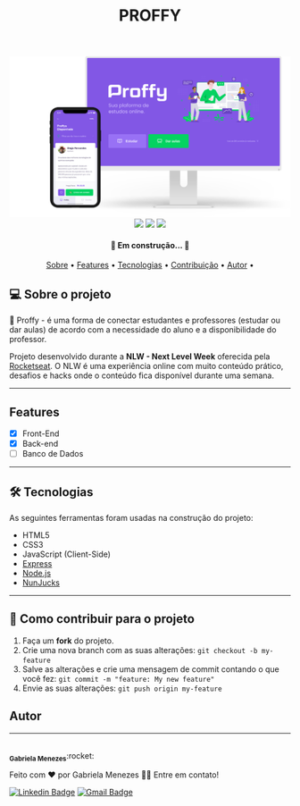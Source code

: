 <header> 
<h1 align="center">PROFFY</h1>
</header>

<div align="center">
<img src=".github/layout.png">
<img src="https://img.shields.io/github/repo-size/gabrielamenezes/proffy-project?color=blueviolet">
<img src="https://img.shields.io/github/languages/count/gabrielamenezes/proffy-project?color=blueviolet">
<img src="https://img.shields.io/github/followers/gabrielamenezes?color=blueviolet">
</div>

<h4 align="center"> 
	🚧 Em construção...  🚧
</h4> 
<p align="center">
 <a href="#-sobre-o-projeto">Sobre</a> • 
 <a href="#features">Features</a> • 
 <a href="#tecnologias">Tecnologias</a> • 
 <a href="#-como-contribuir-para-o-projeto">Contribuição</a> •  
 <a href="#autor">Autor</a> •
</p>

## 💻 Sobre o projeto

:book: Proffy - é uma forma de conectar estudantes e professores (estudar ou dar aulas) de acordo com a necessidade do aluno e a disponibilidade do professor.


Projeto desenvolvido durante a **NLW - Next Level Week** oferecida pela [Rocketseat](https://blog.rocketseat.com.br/primeira-next-level-week/).
O NLW é uma experiência online com muito conteúdo prático, desafios e hacks onde o conteúdo fica disponível durante uma semana.

---

## Features

- [x] Front-End
- [x] Back-end
- [ ] Banco de Dados

---

## 🛠 Tecnologias

As seguintes ferramentas foram usadas na construção do projeto:

- HTML5
- CSS3
- JavaScript (Client-Side)
- [Express](https://expressjs.com/pt-br/)
- [Node.js](https://nodejs.org/en/)
- [NunJucks](https://mozilla.github.io/nunjucks/)

---

## 💪 Como contribuir para o projeto

1. Faça um **fork** do projeto.
2. Crie uma nova branch com as suas alterações: `git checkout -b my-feature`
3. Salve as alterações e crie uma mensagem de commit contando o que você fez: `git commit -m "feature: My new feature"`
4. Envie as suas alterações: `git push origin my-feature`

## Autor
---

<img style="border-radius: 50%;" src="https://avatars3.githubusercontent.com/u/64161478?s=460&u=1356f8b491eecccaeb9afb16c34beb8a00c75cf3&v=4" width="100px;" alt=""/>
 <br />
 <sub><b>Gabriela Menezes</b></sub>:rocket:</a>


Feito com ❤️ por Gabriela Menezes 👋🏽 Entre em contato!

[![Linkedin Badge](https://img.shields.io/badge/-Gabriela-blue?style=flat-square&logo=Linkedin&logoColor=white&link=https://www.linkedin.com/in/gabimenezesdev/)](https://www.linkedin.com/in/gabimenezesdev/) 
[![Gmail Badge](https://img.shields.io/badge/-gabimenezess10@gmail.com-c14438?style=flat-square&logo=Gmail&logoColor=white&link=mailto:gabimenezess10@gmail.com)](mailto:gabimenezess)
